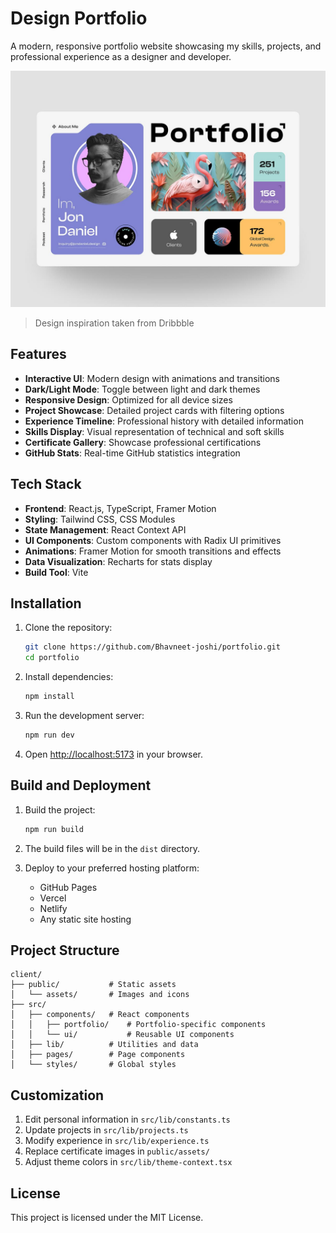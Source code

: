 # Design Portfolio

A modern, responsive portfolio website showcasing my skills, projects, and professional experience as a designer and developer.

![Portfolio Screenshot](portfoliodesign.jpg)

> Design inspiration taken from Dribbble

## Features

- **Interactive UI**: Modern design with animations and transitions
- **Dark/Light Mode**: Toggle between light and dark themes
- **Responsive Design**: Optimized for all device sizes
- **Project Showcase**: Detailed project cards with filtering options
- **Experience Timeline**: Professional history with detailed information
- **Skills Display**: Visual representation of technical and soft skills
- **Certificate Gallery**: Showcase professional certifications
- **GitHub Stats**: Real-time GitHub statistics integration

## Tech Stack

- **Frontend**: React.js, TypeScript, Framer Motion
- **Styling**: Tailwind CSS, CSS Modules
- **State Management**: React Context API
- **UI Components**: Custom components with Radix UI primitives
- **Animations**: Framer Motion for smooth transitions and effects
- **Data Visualization**: Recharts for stats display
- **Build Tool**: Vite

## Installation

1. Clone the repository:
   ```bash
   git clone https://github.com/Bhavneet-joshi/portfolio.git
   cd portfolio
   ```

2. Install dependencies:
   ```bash
   npm install
   ```
   
3. Run the development server:
   ```bash
   npm run dev
   ```

4. Open [http://localhost:5173](http://localhost:5173) in your browser.

## Build and Deployment

1. Build the project:
   ```bash
   npm run build
   ```

2. The build files will be in the `dist` directory.

3. Deploy to your preferred hosting platform:
   - GitHub Pages
   - Vercel
   - Netlify
   - Any static site hosting

## Project Structure

```
client/
├── public/           # Static assets
│   └── assets/       # Images and icons
├── src/
│   ├── components/   # React components
│   │   ├── portfolio/    # Portfolio-specific components
│   │   └── ui/           # Reusable UI components
│   ├── lib/          # Utilities and data
│   ├── pages/        # Page components
│   └── styles/       # Global styles
```

## Customization

1. Edit personal information in `src/lib/constants.ts`
2. Update projects in `src/lib/projects.ts`
3. Modify experience in `src/lib/experience.ts`
4. Replace certificate images in `public/assets/`
5. Adjust theme colors in `src/lib/theme-context.tsx`

## License

This project is licensed under the MIT License. 
